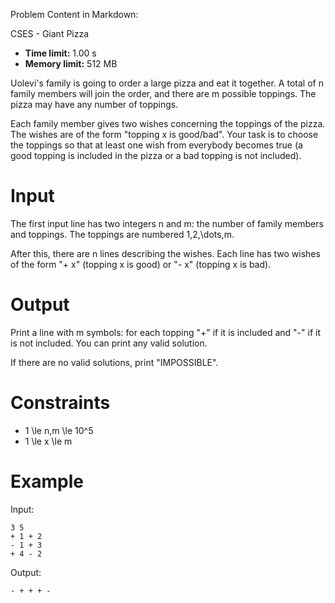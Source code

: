 Problem Content in Markdown:


CSES \- Giant Pizza




* **Time limit:** 1\.00 s
* **Memory limit:** 512 MB




Uolevi's family is going to order a large pizza and eat it together. A total of n family members will join the order, and there are m possible toppings. The pizza may have any number of toppings.


Each family member gives two wishes concerning the toppings of the pizza. The wishes are of the form "topping x is good/bad". Your task is to choose the toppings so that at least one wish from everybody becomes true (a good topping is included in the pizza or a bad topping is not included).


Input
=====


The first input line has two integers n and m: the number of family members and toppings. The toppings are numbered 1,2,\\dots,m.


After this, there are n lines describing the wishes. Each line has two wishes of the form "\+ x" (topping x is good) or "\- x" (topping x is bad).


Output
======


Print a line with m symbols: for each topping "\+" if it is included and "\-" if it is not included. You can print any valid solution.


If there are no valid solutions, print "IMPOSSIBLE".


Constraints
===========


* 1 \\le n,m \\le 10^5
* 1 \\le x \\le m


Example
=======


Input:



```
3 5
+ 1 + 2
- 1 + 3
+ 4 - 2

```

Output:



```
- + + + -

```
 
